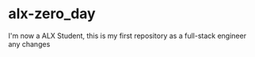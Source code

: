 # alx-zero_day
I'm now a ALX Student, this is my first repository as a full-stack engineer
   any changes
